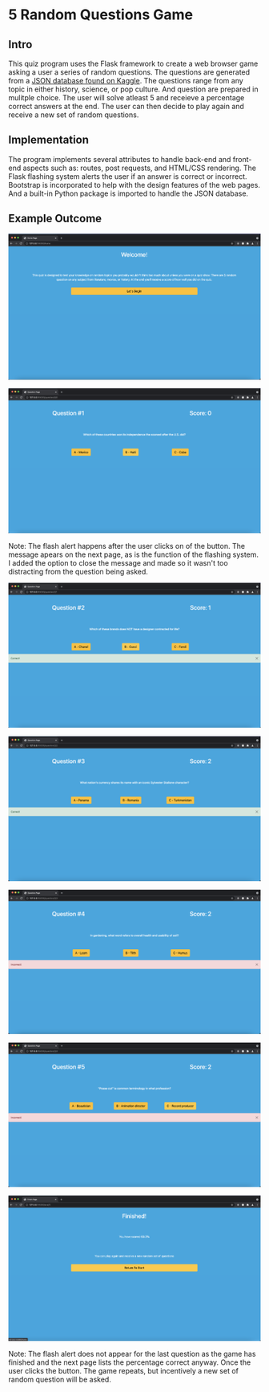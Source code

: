 # 5 Random Questions Game


## Intro
This quiz program uses the Flask framework to create a web browser game asking a user a series of random questions. The questions are generated from a [JSON database found on Kaggle](https://www.kaggle.com/theriley106/hq-trivia-question-database). The questions range from any topic in either history, science, or pop culture. And question are prepared in mulitple choice. The user will solve atleast 5 and receieve a percentage correct answers at the end. The user can then decide to play again and receive a new set of random questions.

## Implementation
The program implements several attributes to handle back-end and front-end aspects such as: routes, post requests, and HTML/CSS rendering. The Flask flashing system alerts the user if an answer is correct or incorrect. Bootstrap is incorporated to help with the design features of the web pages. And a built-in Python package is imported to handle the JSON database. 

## Example Outcome

![Alt text](https://github.com/eolt/Flask_WebApps/blob/f8b80dd3e52edd8bf22336455ef56627336e89ae/QuizGame/Screenshot%20Images/Start%20Page.png)

![Alt text](https://github.com/eolt/Flask_WebApps/blob/10ddd4869777139017485cba9b0cdc5094e383cd/QuizGame/Screenshot%20Images/Question%20%231%20Page.png)

Note: The flash alert happens after the user clicks on of the button. The message apears on the next page, as is the function of the flashing system. I added the option to close the message and made so it wasn't too distracting from the question being asked. 

![Alt text](https://github.com/eolt/Flask_WebApps/blob/10ddd4869777139017485cba9b0cdc5094e383cd/QuizGame/Screenshot%20Images/Question%20%232%20Page.png)

![Alt text](https://github.com/eolt/Flask_WebApps/blob/10ddd4869777139017485cba9b0cdc5094e383cd/QuizGame/Screenshot%20Images/Question%20%233%20Page.png)

![Alt text](https://github.com/eolt/Flask_WebApps/blob/10ddd4869777139017485cba9b0cdc5094e383cd/QuizGame/Screenshot%20Images/Question%20%234%20Page.png)

![Alt text](https://github.com/eolt/Flask_WebApps/blob/10ddd4869777139017485cba9b0cdc5094e383cd/QuizGame/Screenshot%20Images/Question%20%235%20Page.png)

![Alt text](https://github.com/eolt/Flask_WebApps/blob/10ddd4869777139017485cba9b0cdc5094e383cd/QuizGame/Screenshot%20Images/Finish%20Page.png)

Note: The flash alert does not appear for the last question as the game has finished and the next page lists the percentage correct anyway. Once the user clicks the button. The game repeats, but incentively a new set of random question will be asked. 



